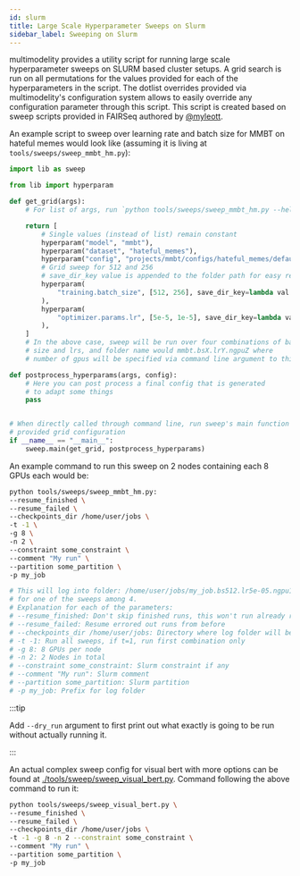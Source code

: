 ```yaml
---
id: slurm
title: Large Scale Hyperparameter Sweeps on Slurm
sidebar_label: Sweeping on Slurm
---
```


multimodelity provides a utility script for running large scale hyperparameter sweeps on SLURM based cluster setups. A grid search is run on all permutations for the values provided for each of the hyperparameters in the script. The dotlist overrides provided via multimodelity's configuration system allows to easily override any configuration parameter through this script. This script is created based on sweep scripts provided in FAIRSeq authored by [@myleott](https://github.com/myleott).

An example script to sweep over learning rate and batch size for MMBT on hateful memes would look like (assuming it is living at `tools/sweeps/sweep_mmbt_hm.py`):

```py
import lib as sweep

from lib import hyperparam

def get_grid(args):
    # For list of args, run `python tools/sweeps/sweep_mmbt_hm.py --help`.

    return [
        # Single values (instead of list) remain constant
        hyperparam("model", "mmbt"),
        hyperparam("dataset", "hateful_memes"),
        hyperparam("config", "projects/mmbt/configs/hateful_memes/defaults.yaml"),
        # Grid sweep for 512 and 256
        # save_dir_key value is appended to the folder path for easy recognition
        hyperparam(
            "training.batch_size", [512, 256], save_dir_key=lambda val: f"bs{val}"
        ),
        hyperparam(
            "optimizer.params.lr", [5e-5, 1e-5], save_dir_key=lambda val: f"lr{val}"
        ),
    ]
    # In the above case, sweep will be run over four combinations of batch
    # size and lrs, and folder name would mmbt.bsX.lrY.ngpuZ where
    # number of gpus will be specified via command line argument to this script

def postprocess_hyperparams(args, config):
    # Here you can post process a final config that is generated
    # to adapt some things
    pass


# When directly called through command line, run sweep's main function with
# provided grid configuration
if __name__ == "__main__":
    sweep.main(get_grid, postprocess_hyperparams)
```

An example command to run this sweep on 2 nodes containing each 8 GPUs each would be:

```sh
python tools/sweeps/sweep_mmbt_hm.py:
--resume_finished \
--resume_failed \
--checkpoints_dir /home/user/jobs \
-t -1 \
-g 8 \
-n 2 \
--constraint some_constraint \
--comment "My run" \
--partition some_partition \
-p my_job

# This will log into folder: /home/user/jobs/my_job.bs512.lr5e-05.ngpu16/
# for one of the sweeps among 4.
# Explanation for each of the parameters:
# --resume_finished: Don't skip finished runs, this won't run already running jobs
# --resume_failed: Resume errored out runs from before
# --checkpoints_dir /home/user/jobs: Directory where log folder will be created
# -t -1: Run all sweeps, if t=1, run first combination only
# -g 8: 8 GPUs per node
# -n 2: 2 Nodes in total
# --constraint some_constraint: Slurm constraint if any
# --comment "My run": Slurm comment
# --partition some_partition: Slurm partition
# -p my_job: Prefix for log folder
```

:::tip

Add `--dry_run` argument to first print out what exactly is going to be run without actually running it.

:::

An actual complex sweep config for visual bert with more options can be found at [./tools/sweep/sweep_visual_bert.py](https://github.com/facebookresearch/multimodelity/blob/master/tools/sweeps/sweep_visual_bert.py). Command following the above command to run it:

```sh
python tools/sweeps/sweep_visual_bert.py \
--resume_finished \
--resume_failed \
--checkpoints_dir /home/user/jobs \
-t -1 -g 8 -n 2 --constraint some_constraint \
--comment "My run" \
--partition some_partition \
-p my_job
```
